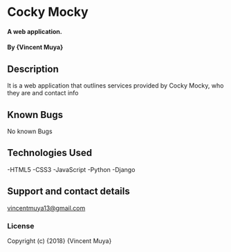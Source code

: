 # Cocky Mocky

#### A web application.

#### By **{Vincent Muya}**

## Description

It is a web application that outlines services provided by Cocky Mocky, who they are and contact info

## Known Bugs

No known Bugs

## Technologies Used

-HTML5 -CSS3 -JavaScript -Python -Django

## Support and contact details

vincentmuya13@gmail.com

### License

Copyright (c) {2018} {Vincent Muya}
